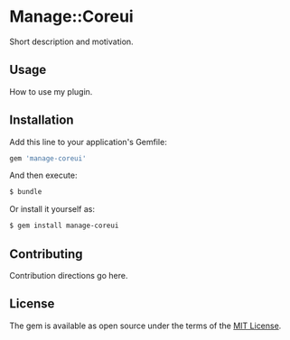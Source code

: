 # Manage::Coreui
Short description and motivation.

## Usage
How to use my plugin.

## Installation
Add this line to your application's Gemfile:

```ruby
gem 'manage-coreui'
```

And then execute:
```bash
$ bundle
```

Or install it yourself as:
```bash
$ gem install manage-coreui
```

## Contributing
Contribution directions go here.

## License
The gem is available as open source under the terms of the [MIT License](https://opensource.org/licenses/MIT).
